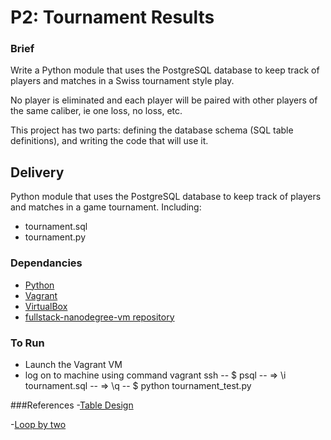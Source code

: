 # P2: Tournament Results 


### Brief

Write a Python module that uses the PostgreSQL database to keep track of players and matches in a Swiss tournament style play.

No player is eliminated and each player will be paired with other players of the same caliber, ie one loss, no loss, etc.

This project has two parts: defining the database schema (SQL table definitions), and writing the code that will use it.

## Delivery

Python module that uses the PostgreSQL database to keep track of players and matches in a game tournament. Including:

- tournament.sql
- tournament.py

### Dependancies
- [Python](https://www.python.org/downloads/) 
- [Vagrant](http://vagrantup.com/)
- [VirtualBox](https://www.virtualbox.org/)
- [fullstack-nanodegree-vm repository](http://github.com/udacity/fullstack-nanodegree-vm)

### To Run
- Launch the Vagrant VM
- log on to machine using command vagrant ssh
-- $ psql
-- => \i tournament.sql
-- => \q
-- $ python tournament_test.py

###References
-[Table Design](https://discussions.udacity.com/t/p2-normalized-table-design/19927/11)


-[Loop by two](http://stackoverflow.com/questions/2990121/how-do-i-loop-through-a-python-list-by-twos)

